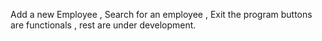 Add a new Employee , Search for an employee , Exit the program buttons are functionals , rest are under development.
